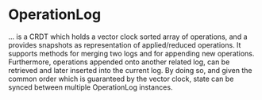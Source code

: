 # OperationLog

… is a CRDT which holds a vector clock sorted array of operations, and a provides snapshots as representation of applied/reduced operations. It supports methods for merging two logs and for appending new operations. Furthermore, operations appended onto another related log, can be retrieved and later inserted into the current log. By doing so, and given the common order which is guaranteed by the vector clock, state can be synced between multiple OperationLog instances.
